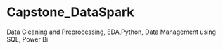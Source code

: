 # Capstone_DataSpark
Data Cleaning and Preprocessing, EDA,Python, Data Management using SQL, Power Bi
